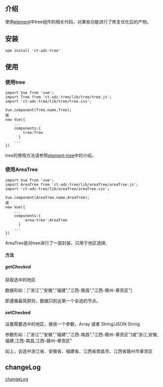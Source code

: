 ## 介绍

使用[element](https://github.com/ElemeFE/element)中tree组件的相关代码，对某些功能进行了修复优化后的产物。

## 安装

```
npm install 'ct-adc-tree'
```

## 使用

### 使用tree

```
import Vue from 'vue';
import Tree from 'ct-adc-tree/lib/tree/tree.js';
import 'ct-adc-tree/lib/tree/tree.css';

Vue.component(Tree.name,Tree);
或
new Vue({
    ...
    components:{
        tree:Tree
      }
    ...
})
```

tree的使用方法请参照[element-tree](http://localhost:8085/#/zh-CN/component/tree)中的介绍。

### 使用AreaTree

```
import Vue from 'vue';
import AreaTree from 'ct-adc-tree/lib/areaTree/areaTree.js';
import 'ct-adc-tree/lib/areaTree/areaTree.css';

Vue.component(AreaTree.name,AreaTree);
或
new Vue({
    ...
    components:{
        'area-tree':AreaTree
      }
    ...
})
```

AreaTree是对tree进行了一层封装，只用于地区选择;

#### 方法

##### getChecked

获取选中的地区

数据形如：["浙江","安徽","福建","江西-南昌","江西-赣州-章贡区"]

即遵循最简原则，数据只到达第一个全选的节点。

#### setChecked

设置需要选中的地区，接收一个参数，Array 或者 String/JSON String

参数形如：["浙江","安徽","福建","江西-南昌","江西-赣州-章贡区"]或"浙江,安徽,福建,江西-南昌,江西-赣州-章贡区"

如上，会选中浙江省、安徽省、福建省、江西省南昌市、江西省赣州市章贡区


## changeLog

[changeLog](https://github.com/ct-adc/adc-tree/blob/master/changeLog.md)
